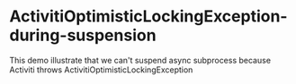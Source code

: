 ActivitiOptimisticLockingException-during-suspension
====================================================

This demo illustrate that we can't suspend async subprocess because Activiti throws ActivitiOptimisticLockingException
